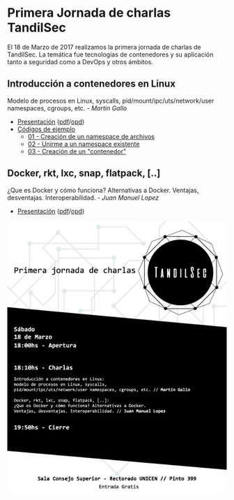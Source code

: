 # Primera Jornada de charlas TandilSec

El 18 de Marzo de 2017 realizamos la primera jornada de charlas de TandilSec. La
temática fue tecnologías de contenedores y su aplicación tanto a seguridad como
a DevOps y otros ámbitos.

## Introducción a contenedores en Linux

Modelo de procesos en Linux, syscalls, pid/mount/ipc/uts/network/user
namespaces, cgroups, etc. - *Martín Gallo*

* [Presentación](TandilSec-Contenedores.pdf)
  ([pdf](TandilSec-Contenedores.pdf)/[opd](TandilSec-Contenedores.opd))
* [Códigos de ejemplo](src/)
  * [01 - Creación de un namespace de archivos](src/01-nuevo-namespace-mount.c)
  * [02 - Unirme a un namespace existente](src/02-unirme-namespace.c)
  * [03 - Creación de un "contenedor"](src/03-contenedor.c)

## Docker, rkt, lxc, snap, flatpack, [..]

¿Que es Docker y cómo funciona? Alternativas a Docker. Ventajas, desventajas.
Interoperabilidad. - *Juan Manuel Lopez*

* [Presentación](XXX.pdf) ([pdf](XXX.pdf)/[opd](XXX.opd))

[![Flyer](TandilSec-Contenedores-flyer.jpg)](https://www.meetup.com/TandilSec/events/238149287/)
